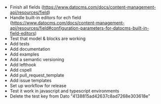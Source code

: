 - Finish all fields (https://www.datocms.com/docs/content-management-api/resources/field)
- Handle built-in editors for ech
  field (https://www.datocms.com/docs/content-management-api/resources/field#configuration-parameters-for-datocms-built-in-field-editors)
- Test that model & blocks are working
- Add tests
- Add documentation
- Add examples
- Add a semantic versioning
- Add lefthook
- Add cspell
- Add pull_request_template
- Add issue templates
- Set up workflow for release
- Test it work in javascript and typescript environments
- Delete the test key from Dato "4138815ad42637c8ad7268e303618e"